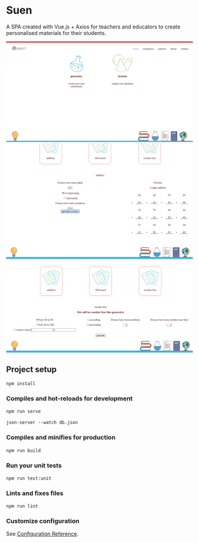# Suen

A SPA created with Vue.js + Axios for teachers and educators to create personalised materials for their students.

![WIP screen](screen01.png)
![WIP screen](screen03.png)
![WIP screen](screen04.png)

## Project setup

```
npm install
```

### Compiles and hot-reloads for development

```
npm run serve
```
```
json-server --watch db.json
```

### Compiles and minifies for production

```
npm run build
```

### Run your unit tests

```
npm run test:unit
```

### Lints and fixes files

```
npm run lint
```

### Customize configuration

See [Configuration Reference](https://cli.vuejs.org/config/).
